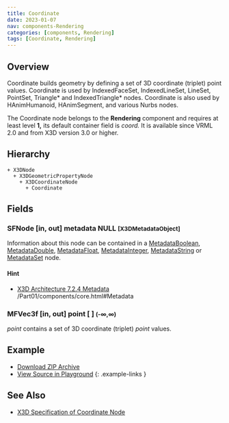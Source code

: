 ```yaml
---
title: Coordinate
date: 2023-01-07
nav: components-Rendering
categories: [components, Rendering]
tags: [Coordinate, Rendering]
---
```

<style>
.post h3 {
  word-spacing: 0.2em;
}
</style>

## Overview

Coordinate builds geometry by defining a set of 3D coordinate (triplet) point values. Coordinate is used by IndexedFaceSet, IndexedLineSet, LineSet, PointSet, Triangle* and IndexedTriangle* nodes. Coordinate is also used by HAnimHumanoid, HAnimSegment, and various Nurbs nodes.

The Coordinate node belongs to the **Rendering** component and requires at least level **1,** its default container field is *coord.* It is available since VRML 2.0 and from X3D version 3.0 or higher.

## Hierarchy

```
+ X3DNode
  + X3DGeometricPropertyNode
    + X3DCoordinateNode
      + Coordinate
```

## Fields

### SFNode [in, out] **metadata** NULL <small>[X3DMetadataObject]</small>

Information about this node can be contained in a [MetadataBoolean](/x_ite/components/core/metadataboolean/), [MetadataDouble](/x_ite/components/core/metadatadouble/), [MetadataFloat](/x_ite/components/core/metadatafloat/), [MetadataInteger](/x_ite/components/core/metadatainteger/), [MetadataString](/x_ite/components/core/metadatastring/) or [MetadataSet](/x_ite/components/core/metadataset/) node.

#### Hint

- [X3D Architecture 7.2.4 Metadata](https://www.web3d.org/specifications/X3Dv4/ISO-IEC19775-1v4-IS) /Part01/components/core.html#Metadata

### MFVec3f [in, out] **point** [ ] <small>(-∞,∞)</small>

*point* contains a set of 3D coordinate (triplet) *point* values.

## Example

<x3d-canvas src="https://create3000.github.io/media/examples/Rendering/Coordinate/Coordinate.x3d" update="auto"></x3d-canvas>

- [Download ZIP Archive](https://create3000.github.io/media/examples/Rendering/Coordinate/Coordinate.zip)
- [View Source in Playground](/x_ite/playground/?url=https://create3000.github.io/media/examples/Rendering/Coordinate/Coordinate.x3d)
{: .example-links }

## See Also

- [X3D Specification of Coordinate Node](https://www.web3d.org/documents/specifications/19775-1/V4.0/Part01/components/rendering.html#Coordinate)
